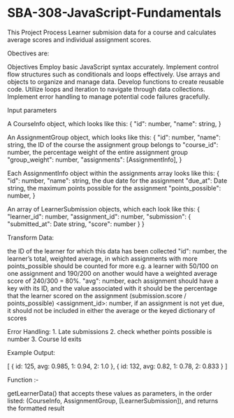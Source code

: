 # SBA-308-JavaScript-Fundamentals


This Project Process Learner submision data for a course and calculates average scores and individual assignment scores.

Obectives are:

Objectives
Employ basic JavaScript syntax accurately.
Implement control flow structures such as conditionals and loops effectively.
Use arrays and objects to organize and manage data.
Develop functions to create reusable code.
Utilize loops and iteration to navigate through data collections.
Implement error handling to manage potential code failures gracefully.

Input parameters 


A CourseInfo object, which looks like this:
{
  "id": number,
  "name": string,
}

An AssignmentGroup object, which looks like this:
{
  "id": number,
  "name": string,
   the ID of the course the assignment group belongs to
  "course_id": number,
   the percentage weight of the entire assignment group
  "group_weight": number,
  "assignments": [AssignmentInfo],
}

Each AssignmentInfo object within the assignments array looks like this:
{
  "id": number,
  "name": string,
   the due date for the assignment
  "due_at": Date string,
   the maximum points possible for the assignment
  "points_possible": number,
}

An array of LearnerSubmission objects, which each look like this:
{
    "learner_id": number,
    "assignment_id": number,
    "submission": {
      "submitted_at": Date string,
      "score": number
    }
}

Transform Data:

 the ID of the learner for which this data has been collected
    "id": number,
     the learner’s total, weighted average, in which assignments
     with more points_possible should be counted for more
     e.g. a learner with 50/100 on one assignment and 190/200 on another
     would have a weighted average score of 240/300 = 80%.
    "avg": number,
     each assignment should have a key with its ID,
     and the value associated with it should be the percentage that
     the learner scored on the assignment (submission.score / points_possible)
    <assignment_id>: number,
     if an assignment is not yet due, it should not be included in either
     the average or the keyed dictionary of scores

Error Handling: 
    1. Late submissions
    2. check whether points possible is number
    3. Course Id exits

Example Output:

[
  { id: 125, avg: 0.985, 1: 0.94, 2: 1.0 },
  { id: 132, avg: 0.82, 1: 0.78, 2: 0.833 }
]

Function :-

getLearnerData() that accepts these values as parameters, in the order listed:
 (CourseInfo, AssignmentGroup, [LearnerSubmission]), and returns the formatted result
